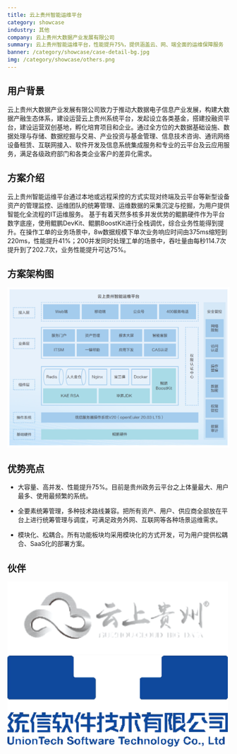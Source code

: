 ```yaml
---
title: 云上贵州智能运维平台
category: showcase
industry: 其他
company: 云上贵州大数据产业发展有限公司
summary: 云上贵州智能运维平台，性能提升75%，提供涵盖云、网、端全面的运维保障服务
banner: /category/showcase/case-detail-bg.jpg
img: /category/showcase/others.png
---
```


## 用户背景

云上贵州大数据产业发展有限公司致力于推动大数据电子信息产业发展，构建大数据产融生态体系，建设运营云上贵州系统平台，发起设立各类基金，搭建投融资平台，建设运营双创基地，孵化培育项目和企业。通过全方位的大数据基础设施、数据处理与存储、数据挖掘与交易、产业投资与基金管理、信息技术咨询、通讯网络设备租赁、互联网接入、软件开发及信息系统集成服务和专业的云平台及云应用服务，满足各级政府部门和各类企业客户的差异化需求。


## 方案介绍

云上贵州智能运维平台通过本地或远程采控的方式实现对终端及云平台等新型设备资产的管理监控、运维团队的统筹管理、运维数据的采集沉淀与挖掘，为用户提供智能化全流程的IT运维服务。 基于有着天然多核多并发优势的鲲鹏硬件作为平台数字底座，使用鲲鹏DevKit、鲲鹏BoostKit进行全栈调优，综合业务性能得到提升。在操作工单的业务场景中，8w数据规模下单次业务响应时间由375ms缩短到220ms，性能提升41%；200并发同时处理工单的场景中，吞吐量由每秒114.7次提升到了202.7次，业务性能提升可达75%。




## 方案架构图



<img src="./xh.png" width="1000" >


## 优势亮点

- 大容量、高并发、性能提升75%。目前是贵州政务云平台之上体量最大、用户最多、使用最频繁的系统。

- 全要素统筹管理，多种技术路线兼容。把所有资产、用户、供应商全部放在平台上进行统筹管理与调度，可满足政务外网、互联网等各种场景运维需求。

- 模块化、松耦合。所有功能板块均采用模块化的方式开发，可为用户提供松耦合、SaaS化的部署方案。




## 伙伴

<img src="./logo1.png" width="500" >


<img src="./logo.png" width="500" >
